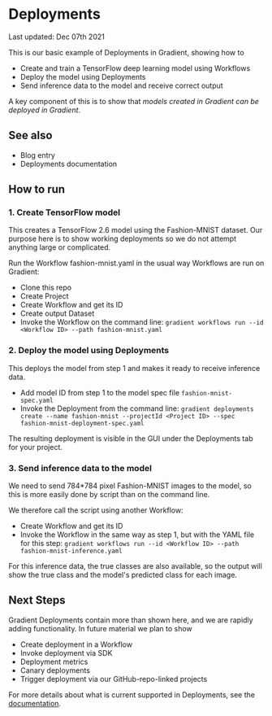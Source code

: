 # Deployments

Last updated: Dec 07th 2021

This is our basic example of Deployments in Gradient, showing how to

 - Create and train a TensorFlow deep learning model using Workflows
 - Deploy the model using Deployments
 - Send inference data to the model and receive correct output

A key component of this is to show that *models created in Gradient can be deployed in Gradient*.

## See also

- Blog entry
- Deployments documentation

## How to run

### 1. Create TensorFlow model

This creates a TensorFlow 2.6 model using the Fashion-MNIST dataset. Our purpose here is to show working deployments so we do not attempt anything large or complicated.

Run the Workflow fashion-mnist.yaml in the usual way Workflows are run on Gradient:

 - Clone this repo
 - Create Project
 - Create Workflow and get its ID
 - Create output Dataset
 - Invoke the Workflow on the command line: `gradient workflows run --id <Workflow ID> --path fashion-mnist.yaml`

### 2. Deploy the model using Deployments

This deploys the model from step 1 and makes it ready to receive inference data.

 - Add model ID from step 1 to the model spec file `fashion-mnist-spec.yaml`
 - Invoke the Deployment from the command line: `gradient deployments create --name fashion-mnist --projectId <Project ID> --spec fashion-mnist-deployment-spec.yaml`

The resulting deployment is visible in the GUI under the Deployments tab for your project.
 
### 3. Send inference data to the model

We need to send 784*784 pixel Fashion-MNIST images to the model, so this is more easily done by script than on the command line.
 
We therefore call the script using another Workflow:

 - Create Workflow and get its ID
 - Invoke the Workflow in the same way as step 1, but with the YAML file for this step: `gradient workflows run --id <Workflow ID> --path fashion-mnist-inference.yaml`

For this inference data, the true classes are also available, so the output will show the true class and the model's predicted class for each image.

## Next Steps

Gradient Deployments contain more than shown here, and we are rapidly adding functionality. In future material we plan to show

- Create deployment in a Workflow
- Invoke deployment via SDK
- Deployment metrics
- Canary deployments
- Trigger deployment via our GitHub-repo-linked projects

For more details about what is current supported in Deployments, see the [documentation](https://docs.paperspace.com/gradient/explore-train-deploy/deployments).
